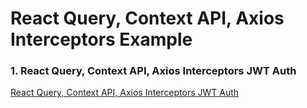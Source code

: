 # React Query, Context API, Axios Interceptors Example

### 1. React Query, Context API, Axios Interceptors JWT Auth

[React Query, Context API, Axios Interceptors JWT Auth](https://codevoweb.com/react-query-context-api-axios-interceptors-jwt-auth)
